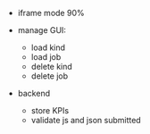 * iframe mode 90%

* manage GUI:
	* load kind
	* load job
	* delete kind
	* delete job

* backend
	* store KPIs
	* validate js and json submitted
